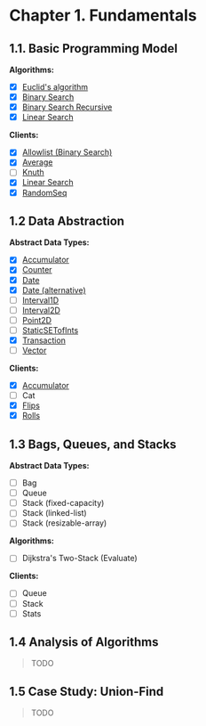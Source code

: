 # Chapter 1. Fundamentals

## 1.1. Basic Programming Model

**Algorithms:**

- [x] [Euclid's algorithm](/js/lib/euclidean/euclidean.js)
- [x] [Binary Search](/js/lib/binary-search/binary-search.js)
- [x] [Binary Search Recursive](/js/lib/binary-search/binary-search-recursive.js)
- [x] [Linear Search](/js/lib/linear-search/linear-search.js)

**Clients:**

- [x] [Allowlist (Binary Search)](/bin/BinarySearch)
- [x] [Average](/bin/Average)
- [ ] [Knuth](https://algs4.cs.princeton.edu/11model/Knuth.java.html)
- [x] [Linear Search](/bin/LinearSearch)
- [x] [RandomSeq](/bin/RandomSeq)

## 1.2 Data Abstraction

**Abstract Data Types:**

- [x] [Accumulator](/js/lib/accumulator/accumulator.js)
- [x] [Counter](/js/lib/counter/counter.js)
- [x] [Date](/js/lib/date/date-basic.js)
- [x] [Date (alternative)](/js/lib/date/date-small.js)
- [ ] [Interval1D](https://algs4.cs.princeton.edu/code/edu/princeton/cs/algs4/Interval1D.java.html)
- [ ] [Interval2D](https://algs4.cs.princeton.edu/code/edu/princeton/cs/algs4/Interval2D.java.html)
- [ ] [Point2D](https://algs4.cs.princeton.edu/code/edu/princeton/cs/algs4/Point2D.java.html)
- [ ] [StaticSETofInts](https://algs4.cs.princeton.edu/code/edu/princeton/cs/algs4/StaticSETofInts.java.html)
- [x] [Transaction](/js/lib/transaction/transaction.js)
- [ ] [Vector](https://algs4.cs.princeton.edu/code/edu/princeton/cs/algs4/Vector.java.html)

**Clients:**

- [x] [Accumulator](/bin/Accumulator)
- [ ] Cat
- [x] [Flips](/bin/Flips)
- [x] [Rolls](/bin/Rolls)

## 1.3 Bags, Queues, and Stacks

**Abstract Data Types:**

- [ ] Bag
- [ ] Queue
- [ ] Stack (fixed-capacity)
- [ ] Stack (linked-list)
- [ ] Stack (resizable-array)

**Algorithms:**

- [ ] Dijkstra's Two-Stack (Evaluate)

**Clients:**

- [ ] Queue
- [ ] Stack
- [ ] Stats

## 1.4 Analysis of Algorithms

> TODO

## 1.5 Case Study: Union-Find

> TODO
